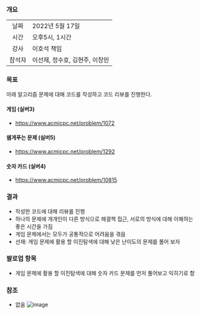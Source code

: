 
### 개요
|  |  |
| :---:  | :--- |
| 날짜 | 2022년 5월 17일 |
| 시간 | 오후5시, 1시간 |
| 강사 | 이호석 책임 |
| 참석자 | 이선재, 정수호, 김현주, 이창민 |

### 목표
아래 알고리즘 문제에 대해 코드를 작성하고 코드 리뷰를 진행한다.

#### 게임 (실버3)

+ https://www.acmicpc.net/problem/1072

#### 쉡게푸는 문제 (실버5)

+ https://www.acmicpc.net/problem/1292

#### 숫자 카드 (실버4)

+ https://www.acmicpc.net/problem/10815

### 결과

+ 작성한 코드에 대해 리뷰를 진행
+ 하나의 문제에 개개인이 다른 방식으로 해결책 접근, 서로의 방식에 대해 이해하는 좋은 시간을 가짐
+ 게임 문제에서는 모두가 공통적으로 어려움을 겪음
+ 선재: 게임 문제에 활용 할 이진탐색에 대해 낮은 난이도의 문제를 풀어 보자

### 팔로업 항목
+ 게임 문제에 활용 할 이진탐색에 대해 숫자 카드 문제를 먼저 풀어보고 익히기로 함

### 참조
+ 없음
![image](https://user-images.githubusercontent.com/6936069/168771721-78a13426-a8e0-4c78-bad5-3b6730cd28e8.png)
